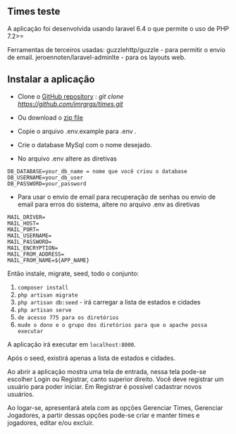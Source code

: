 ## Times teste

 A aplicação foi desenvolvida usando laravel 6.4 o que permite o uso de PHP 7.2>=

 Ferramentas de terceiros usadas:
 guzzlehttp/guzzle - para permitir o envio de email.
 jeroennoten/laravel-adminlte - para os layouts web.


## Instalar a aplicação

* Clone o [GitHub repository](https://github.com/imrgrgs/times/) : *git clone https://github.com/imrgrgs/times.git*
* Ou download o [zip file](https://github.com/imrgrgs/times/archive/master.zip)

* Copie o arquivo .env.example para .env .
* Crie o database MySql com o nome desejado.
* No arquivo .env altere as diretivas


```
DB_DATABASE=your_db_name = nome que você criou o database
DB_USERNAME=your_db_user
DB_PASSWORD=your_password
```

* Para usar o envio de email para recuperação de senhas ou envio de email para erros do sistema,
altere no arquivo .env as diretivas

```
MAIL_DRIVER=
MAIL_HOST=
MAIL_PORT=
MAIL_USERNAME=
MAIL_PASSWORD=
MAIL_ENCRYPTION=
MAIL_FROM_ADDRESS=
MAIL_FROM_NAME=${APP_NAME}

```


Então instale, migrate, seed, todo o conjunto:

1. `composer install`
2. `php artisan migrate`
3. `php artisan db:seed` - irá carregar a lista de estados e cidades
4. `php artisan serve`
5. `de acesso 775 para os diretórios`
6. `mude o dono e o grupo dos diretórios para que o apache possa executar`


A aplicação irá executar em `localhost:8000`.

Após o seed, existirá apenas a lista de estados e cidades.

Ao abrir a aplicação mostra uma tela de entrada, nessa tela pode-se escolher Login ou Registrar, canto superior direito.
Você deve registrar um usuário para poder iniciar.
Em Registrar é possível cadastrar novos usuários.

Ao logar-se, apresentará atela com as opções Gerenciar Times, Gerenciar Jogadores, a partir dessas opções
pode-se criar e manter times e jogadores, editar e/ou excluir.





